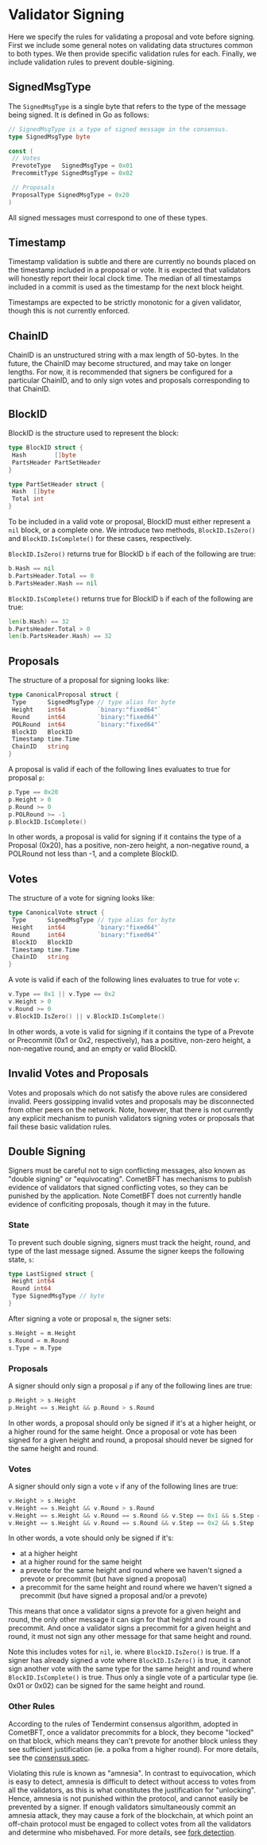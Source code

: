---
---

# Validator Signing

Here we specify the rules for validating a proposal and vote before signing.
First we include some general notes on validating data structures common to both types.
We then provide specific validation rules for each. Finally, we include validation rules to prevent double-sigining.

## SignedMsgType

The `SignedMsgType` is a single byte that refers to the type of the message
being signed. It is defined in Go as follows:

```go
// SignedMsgType is a type of signed message in the consensus.
type SignedMsgType byte

const (
 // Votes
 PrevoteType   SignedMsgType = 0x01
 PrecommitType SignedMsgType = 0x02

 // Proposals
 ProposalType SignedMsgType = 0x20
)
```

All signed messages must correspond to one of these types.

## Timestamp

Timestamp validation is subtle and there are currently no bounds placed on the
timestamp included in a proposal or vote. It is expected that validators will honestly
report their local clock time. The median of all timestamps
included in a commit is used as the timestamp for the next block height.

Timestamps are expected to be strictly monotonic for a given validator, though
this is not currently enforced.

## ChainID

ChainID is an unstructured string with a max length of 50-bytes.
In the future, the ChainID may become structured, and may take on longer lengths.
For now, it is recommended that signers be configured for a particular ChainID,
and to only sign votes and proposals corresponding to that ChainID.

## BlockID

BlockID is the structure used to represent the block:

```go
type BlockID struct {
 Hash        []byte
 PartsHeader PartSetHeader
}

type PartSetHeader struct {
 Hash  []byte
 Total int
}
```

To be included in a valid vote or proposal, BlockID must either represent a `nil` block, or a complete one.
We introduce two methods, `BlockID.IsZero()` and `BlockID.IsComplete()` for these cases, respectively.

`BlockID.IsZero()` returns true for BlockID `b` if each of the following
are true:

```go
b.Hash == nil
b.PartsHeader.Total == 0
b.PartsHeader.Hash == nil
```

`BlockID.IsComplete()` returns true for BlockID `b` if each of the following
are true:

```go
len(b.Hash) == 32
b.PartsHeader.Total > 0
len(b.PartsHeader.Hash) == 32
```

## Proposals

The structure of a proposal for signing looks like:

```go
type CanonicalProposal struct {
 Type      SignedMsgType // type alias for byte
 Height    int64         `binary:"fixed64"`
 Round     int64         `binary:"fixed64"`
 POLRound  int64         `binary:"fixed64"`
 BlockID   BlockID
 Timestamp time.Time
 ChainID   string
}
```

A proposal is valid if each of the following lines evaluates to true for proposal `p`:

```go
p.Type == 0x20
p.Height > 0
p.Round >= 0
p.POLRound >= -1
p.BlockID.IsComplete()
```

In other words, a proposal is valid for signing if it contains the type of a Proposal
(0x20), has a positive, non-zero height, a
non-negative round, a POLRound not less than -1, and a complete BlockID.

## Votes

The structure of a vote for signing looks like:

```go
type CanonicalVote struct {
 Type      SignedMsgType // type alias for byte
 Height    int64         `binary:"fixed64"`
 Round     int64         `binary:"fixed64"`
 BlockID   BlockID
 Timestamp time.Time
 ChainID   string
}
```

A vote is valid if each of the following lines evaluates to true for vote `v`:

```go
v.Type == 0x1 || v.Type == 0x2
v.Height > 0
v.Round >= 0
v.BlockID.IsZero() || v.BlockID.IsComplete()
```

In other words, a vote is valid for signing if it contains the type of a Prevote
or Precommit (0x1 or 0x2, respectively), has a positive, non-zero height, a
non-negative round, and an empty or valid BlockID.

## Invalid Votes and Proposals

Votes and proposals which do not satisfy the above rules are considered invalid.
Peers gossipping invalid votes and proposals may be disconnected from other peers on the network.
Note, however, that there is not currently any explicit mechanism to punish validators signing votes or proposals that fail
these basic validation rules.

## Double Signing

Signers must be careful not to sign conflicting messages, also known as "double signing" or "equivocating".
CometBFT has mechanisms to publish evidence of validators that signed conflicting votes, so they can be punished
by the application. Note CometBFT does not currently handle evidence of conflciting proposals, though it may in the future.

### State

To prevent such double signing, signers must track the height, round, and type of the last message signed.
Assume the signer keeps the following state, `s`:

```go
type LastSigned struct {
 Height int64
 Round int64
 Type SignedMsgType // byte
}
```

After signing a vote or proposal `m`, the signer sets:

```go
s.Height = m.Height
s.Round = m.Round
s.Type = m.Type
```

### Proposals

A signer should only sign a proposal `p` if any of the following lines are true:

```go
p.Height > s.Height
p.Height == s.Height && p.Round > s.Round
```

In other words, a proposal should only be signed if it's at a higher height, or a higher round for the same height.
Once a proposal or vote has been signed for a given height and round, a proposal should never be signed for the same height and round.

### Votes

A signer should only sign a vote `v` if any of the following lines are true:

```go
v.Height > s.Height
v.Height == s.Height && v.Round > s.Round
v.Height == s.Height && v.Round == s.Round && v.Step == 0x1 && s.Step == 0x20
v.Height == s.Height && v.Round == s.Round && v.Step == 0x2 && s.Step != 0x2
```

In other words, a vote should only be signed if it's:

- at a higher height
- at a higher round for the same height
- a prevote for the same height and round where we haven't signed a prevote or precommit (but have signed a proposal)
- a precommit for the same height and round where we haven't signed a precommit (but have signed a proposal and/or a prevote)

This means that once a validator signs a prevote for a given height and round, the only other message it can sign for that height and round is a precommit.
And once a validator signs a precommit for a given height and round, it must not sign any other message for that same height and round.

Note this includes votes for `nil`, ie. where `BlockID.IsZero()` is true. If a
signer has already signed a vote where `BlockID.IsZero()` is true, it cannot
sign another vote with the same type for the same height and round where
`BlockID.IsComplete()` is true. Thus only a single vote of a particular type
(ie. 0x01 or 0x02) can be signed for the same height and round.

### Other Rules

According to the rules of Tendermint consensus algorithm, adopted in CometBFT, once a validator precommits for
a block, they become "locked" on that block, which means they can't prevote for
another block unless they see sufficient justification (ie. a polka from a
higher round). For more details, see the [consensus
spec](https://arxiv.org/abs/1807.04938).

Violating this rule is known as "amnesia". In contrast to equivocation,
which is easy to detect, amnesia is difficult to detect without access to votes
from all the validators, as this is what constitutes the justification for
"unlocking". Hence, amnesia is not punished within the protocol, and cannot
easily be prevented by a signer. If enough validators simultaneously commit an
amnesia attack, they may cause a fork of the blockchain, at which point an
off-chain protocol must be engaged to collect votes from all the validators and
determine who misbehaved. For more details, see [fork
detection](https://github.com/KYVENetwork/cometbft/v34/pull/3978).
